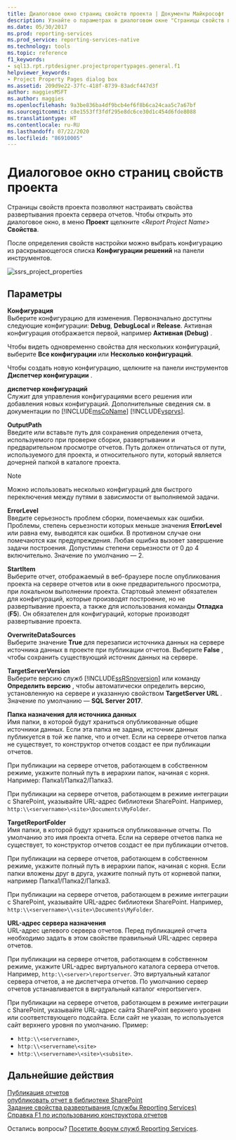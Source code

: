 ```yaml
---
title: Диалоговое окно страниц свойств проекта | Документы Майкрософт
description: Узнайте о параметрах в диалоговом окне "Страницы свойств проекта", которые позволяют настраивать свойства развертывания проекта сервера отчетов.
ms.date: 05/30/2017
ms.prod: reporting-services
ms.prod_service: reporting-services-native
ms.technology: tools
ms.topic: reference
f1_keywords:
- sql13.rpt.rptdesigner.projectpropertypages.general.f1
helpviewer_keywords:
- Project Property Pages dialog box
ms.assetid: 209d9e22-37fc-418f-8739-83adcf447d3f
author: maggiesMSFT
ms.author: maggies
ms.openlocfilehash: 9a3be836ba4df9bcb4ef6f8b6ca24caa5c7a67bf
ms.sourcegitcommit: c8e1553ff3fdf295e8dc6ce30d1c454d6fde8088
ms.translationtype: HT
ms.contentlocale: ru-RU
ms.lasthandoff: 07/22/2020
ms.locfileid: "86910005"
---
```

# <a name="project-property-pages-dialog-box"></a>Диалоговое окно страниц свойств проекта

  Страницы свойств проекта позволяют настраивать свойства развертывания проекта сервера отчетов. Чтобы открыть это диалоговое окно, в меню **Проект** щелкните _\<Report Project Name>_ **Свойства**.  
  
 После определения свойств настройки можно выбрать конфигурацию из раскрывающегося списка **Конфигурации решений** на панели инструментов.  

![ssrs_project_properties](../../reporting-services/reports/media/ssrs-project-properties.png)
  
## <a name="options"></a>Параметры  
 **Конфигурация**  
 Выберите конфигурацию для изменения. Первоначально доступны следующие конфигурации: **Debug**, **DebugLocal** и **Release**. Активная конфигурация отображается первой, например **Активная (Debug)** .  
  
 Чтобы видеть одновременно свойства для нескольких конфигураций, выберите **Все конфигурации** или **Несколько конфигураций**.  
  
 Чтобы создать новую конфигурацию, щелкните на панели инструментов **Диспетчер конфигурации** .  
  
 **диспетчер конфигураций**  
 Служит для управления конфигурациями всего решения или добавления новых конфигураций. Дополнительные сведения см. в документации по [!INCLUDE[msCoName](../../includes/msconame-md.md)] [!INCLUDE[vsprvs](../../includes/vsprvs-md.md)].  
  
 **OutputPath**  
 Введите или вставьте путь для сохранения определения отчета, используемого при проверке сборки, развертывании и предварительном просмотре отчетов. Путь должен отличаться от пути, используемого для проекта, и относительного пути, который является дочерней папкой в каталоге проекта.  
  
> [!NOTE]  
>  Можно использовать несколько конфигураций для быстрого переключения между путями в зависимости от выполняемой задачи.  
  
 **ErrorLevel**  
 Введите серьезность проблем сборки, помечаемых как ошибки. Проблемы, степень серьезности которых меньше значения **ErrorLevel** или равна ему, выводятся как ошибки. В противном случае они помечаются как предупреждения. Любая ошибка вызовет завершение задачи построения. Допустимы степени серьезности от 0 до 4 включительно. Значение по умолчанию — 2.  
  
 **StartItem**  
 Выберите отчет, отображаемый в веб-браузере после опубликования проекта на сервере отчетов или в окне предварительного просмотра, при локальном выполнении проекта. Стартовый элемент обязателен для конфигураций, которые производят построение, но не развертывание проекта, а также для использования команды **Отладка** (**F5**). Он обязателен для конфигураций, которые производят развертывание проекта.  
  
 **OverwriteDataSources**  
 Выберите значение **True** для перезаписи источника данных на сервере источника данных в проекте при публикации отчетов. Выберите **False** , чтобы сохранить существующий источник данных на сервере.  
  
 **TargetServerVersion**  
 Выберите версию служб [!INCLUDE[ssRSnoversion](../../includes/ssrsnoversion-md.md)] или команду **Определить версию** , чтобы автоматически определить версию, установленную на сервере и указанную свойством **TargetServer URL** . Значение по умолчанию — **SQL Server 2017**.  
  
 **Папка назначения для источника данных**  
 Имя папки, в которой будут храниться опубликованные общие источники данных. Если эта папка не задана, источник данных публикуется в той же папке, что и отчет. Если на сервере отчетов папка не существует, то конструктор отчетов создаст ее при публикации отчетов.  
  
 При публикации на сервере отчетов, работающем в собственном режиме, укажите полный путь в иерархии папок, начиная с корня. Например: Папка1/Папка2/Папка3.  
  
 При публикации на сервере отчетов, работающем в режиме интеграции с SharePoint, указывайте URL-адрес библиотеки SharePoint. Например, `http:\\<servername>\<site>\Documents\MyFolder`.  
  
 **TargetReportFolder**  
 Имя папки, в которой будут храниться опубликованные отчеты. По умолчанию это имя проекта отчета. Если на сервере отчетов папка не существует, то конструктор отчетов создаст ее при публикации отчетов.  
  
 При публикации на сервере отчетов, работающем в собственном режиме, укажите полный путь в иерархии папок, начиная с корня. Если папки вложены друг в друга, укажите полный путь от корневой папки, например Папка1/Папка2/Папка3.  
  
 При публикации на сервере отчетов, работающем в режиме интеграции с SharePoint, указывайте URL-адрес библиотеки SharePoint. Например, `http:\\<servername>\\<site>\Documents\MyFolder`.  
  
 **URL-адрес сервера назначения**  
 URL-адрес целевого сервера отчетов. Перед публикацией отчета необходимо задать в этом свойстве правильный URL-адрес сервера отчетов.  
  
 При публикации на сервере отчетов, работающем в собственном режиме, укажите URL-адрес виртуального каталога сервера отчетов. Например, `http:\\<server>\reportserver`. Это виртуальный каталог сервера отчетов, а не диспетчера отчетов. По умолчанию сервер отчетов устанавливается в виртуальный каталог «reportserver».  
  
 При публикации на сервере отчетов, работающем в режиме интеграции с SharePoint, указывайте URL-адрес сайта SharePoint верхнего уровня или соответствующего подсайта. Если сайт не указан, то используется сайт верхнего уровня по умолчанию. Пример: 
+ `http:\\<servername>`, 
+ `http:\\<servername\<site>` 
+ `http:\\<servername>\<site>\<subsite>`.  

## <a name="next-steps"></a>Дальнейшие действия

[Публикация отчетов](https://msdn.microsoft.com/library/ef5a514e-e818-4041-a8b0-15835f9a046b)   
[опубликовать отчет в библиотеке SharePoint](../../reporting-services/reports/publish-a-report-to-a-sharepoint-library.md)   
[Задание свойства развертывания (службы Reporting Services)](../../reporting-services/tools/set-deployment-properties-reporting-services.md)   
[Справка F1 по использованию конструктора отчетов](../../reporting-services/tools/report-designer-f1-help.md)  

Остались вопросы? [Посетите форум служб Reporting Services](https://go.microsoft.com/fwlink/?LinkId=620231).
